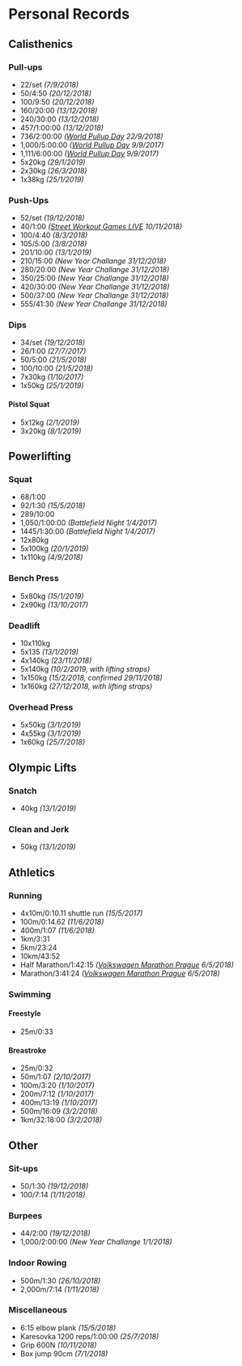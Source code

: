 # Personal Records

## Calisthenics

### Pull-ups
- 22/set *(7/9/2018)*
- 50/4:50 *(20/12/2018)*
- 100/9:50 *(20/12/2018)*
- 160/20:00 *(13/12/2018)*
- 240/30:00 *(13/12/2018)*
- 457/1:00:00 *(13/12/2018)*
- 736/2:00:00 *([World Pullup Day](http://www.worldpullupday.com/en) 22/9/2018)*
- 1,000/5:00:00 *([World Pullup Day](http://www.worldpullupday.com/en) 9/9/2017)*
- 1,111/6:00:00 *([World Pullup Day](http://www.worldpullupday.com/en) 9/9/2017)*
- 5x20kg *(29/1/2019)*
- 2x30kg *(26/3/2018)*
- 1x38kg *(25/1/2019)*

### Push-Ups
- 52/set *(19/12/2018)*
- 40/1:00 *([Street Workout Games LIVE](https://www.facebook.com/events/261460368044509/) 10/11/2018)*
- 100/4:40 *(8/3/2018)*
- 105/5:00 *(3/8/2018)*
- 201/10:00 *(13/1/2019)*
- 210/15:00 *(New Year Challange 31/12/2018)*
- 280/20:00 *(New Year Challange 31/12/2018)*
- 350/25:00 *(New Year Challange 31/12/2018)*
- 420/30:00 *(New Year Challange 31/12/2018)*
- 500/37:00 *(New Year Challange 31/12/2018)*
- 555/41:30 *(New Year Challange 31/12/2018)*

### Dips
- 34/set *(19/12/2018)*
- 26/1:00 *(27/7/2017)*
- 50/5:00 *(21/5/2018)*
- 100/10:00 *(21/5/2018)*
- 7x30kg *(1/10/2017)*
- 1x50kg *(25/1/2019)*

#### Pistol Squat
- 5x12kg *(2/1/2019)*
- 3x20kg *(8/1/2019)*

## Powerlifting

### Squat
- 68/1:00
- 92/1:30 *(15/5/2018)*
- 289/10:00
- 1,050/1:00:00 *(Battlefield Night 1/4/2017)*
- 1445/1:30:00 *(Battlefield Night 1/4/2017)*
- 12x80kg
- 5x100kg *(20/1/2019)*
- 1x110kg *(4/9/2018)*

### Bench Press
- 5x80kg *(15/1/2019)*
- 2x90kg *(13/10/2017)*

### Deadlift
- 10x110kg
- 5x135 *(13/1/2019)*
- 4x140kg *(23/11/2018)*
- 5x140kg *(10/2/2019, with lifting straps)*
- 1x150kg *(15/2/2018, confirmed 29/11/2018)*
- 1x160kg *(27/12/2018, with lifting straps)*

### Overhead Press
- 5x50kg *(3/1/2019)*
- 4x55kg *(3/1/2019)*
- 1x60kg *(25/7/2018)*


## Olympic Lifts

### Snatch
- 40kg *(13/1/2019)*

### Clean and Jerk
- 50kg *(13/1/2019)*


## Athletics

### Running
- 4x10m/0:10.11 shuttle run *(15/5/2017)*
- 100m/0:14.62 *(11/6/2018)*
- 400m/1:07 *(11/6/2018)*
- 1km/3:31
- 5km/23:24
- 10km/43:52
- Half Marathon/1:42:15 *([Volkswagen Marathon Prague](https://www.runczech.com/en/events/volkswagen-marathon-weekend-2018/races/volkswagen-prague-marathon/index.shtml) 6/5/2018)*
- Marathon/3:41:24 *([Volkswagen Marathon Prague](https://www.runczech.com/en/events/volkswagen-marathon-weekend-2018/races/volkswagen-prague-marathon/index.shtml) 6/5/2018)*

### Swimming
#### Freestyle
- 25m/0:33

#### Breastroke
- 25m/0:32
- 50m/1:07 *(2/10/2017)*
- 100m/3:20 *(1/10/2017)*
- 200m/7:12 *(1/10/2017)*
- 400m/13:19 *(1/10/2017)*
- 500m/16:09 *(3/2/2018)*
- 1km/32:18:00 *(3/2/2018)*

## Other

### Sit-ups
- 50/1:30 *(19/12/2018)*
- 100/7:14 *(1/11/2018)*

### Burpees
- 44/2:00 *(19/12/2018)*
- 1,000/2:00:00 *(New Year Challange 1/1/2018)*

### Indoor Rowing
- 500m/1:30 *(26/10/2018)*
- 2,000m/7:14 *(1/11/2018)*

### Miscellaneous
- 6:15 elbow plank *(15/5/2018)*
- Karesovka 1200 reps/1:00:00 *(25/7/2018)*
- Grip 600N *(10/11/2018)*
- Box jump 90cm *(7/1/2018)*
